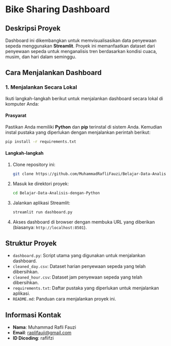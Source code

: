
# Bike Sharing Dashboard

## Deskripsi Proyek
Dashboard ini dikembangkan untuk memvisualisasikan data penyewaan sepeda menggunakan **Streamlit**. Proyek ini memanfaatkan dataset dari penyewaan sepeda untuk menganalisis tren berdasarkan kondisi cuaca, musim, dan hari dalam seminggu.

## Cara Menjalankan Dashboard

### 1. Menjalankan Secara Lokal
Ikuti langkah-langkah berikut untuk menjalankan dashboard secara lokal di komputer Anda:

#### Prasyarat
Pastikan Anda memiliki **Python** dan **pip** terinstal di sistem Anda. Kemudian instal pustaka yang diperlukan dengan menjalankan perintah berikut:

```bash
pip install -r requirements.txt
```

#### Langkah-langkah
1. Clone repository ini:
   ```bash
   git clone https://github.com/MuhammadRafliFauzi/Belajar-Data-Analisis-dengan-Python
   ```
2. Masuk ke direktori proyek:
   ```bash
   cd Belajar-Data-Analisis-dengan-Python
   ```
3. Jalankan aplikasi Streamlit:
   ```bash
   streamlit run dashboard.py
   ```

4. Akses dashboard di browser dengan membuka URL yang diberikan (biasanya: `http://localhost:8501`).

## Struktur Proyek
- `dashboard.py`: Script utama yang digunakan untuk menjalankan dashboard.
- `cleaned_day.csv`: Dataset harian penyewaan sepeda yang telah dibersihkan.
- `cleaned_hour.csv`: Dataset jam penyewaan sepeda yang telah dibersihkan.
- `requirements.txt`: Daftar pustaka yang diperlukan untuk menjalankan aplikasi.
- `README.md`: Panduan cara menjalankan proyek ini.

## Informasi Kontak
- **Nama**: Muhammad Rafli Fauzi
- **Email**: raplifauji@gmail.com
- **ID Dicoding**: raflifzi

